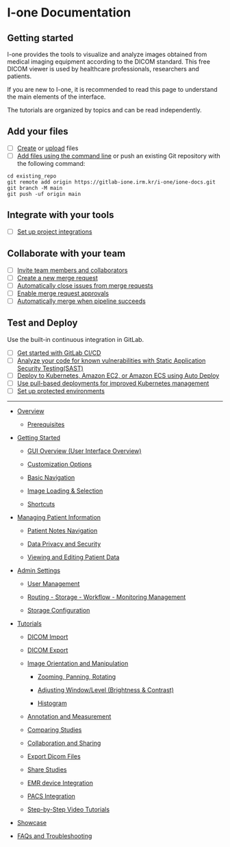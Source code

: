 # I-one Documentation


## Getting started


I-one provides the tools to visualize and analyze images obtained from medical imaging equipment according to the DICOM standard. This free DICOM viewer is used by healthcare professionals, researchers and patients.

If you are new to I-one, it is recommended to read this page to understand the main elements of the interface.

The tutorials are organized by topics and can be read independently.

## Add your files

- [ ] [Create](https://docs.gitlab.com/ee/user/project/repository/web_editor.html#create-a-file) or [upload](https://docs.gitlab.com/ee/user/project/repository/web_editor.html#upload-a-file) files
- [ ] [Add files using the command line](https://docs.gitlab.com/ee/gitlab-basics/add-file.html#add-a-file-using-the-command-line) or push an existing Git repository with the following command:

```
cd existing_repo
git remote add origin https://gitlab-ione.irm.kr/i-one/ione-docs.git
git branch -M main
git push -uf origin main
```


## Integrate with your tools

- [ ] [Set up project integrations](https://gitlab-ione.irm.kr/i-one/ione-docs/-/settings/integrations)

## Collaborate with your team

- [ ] [Invite team members and collaborators](https://docs.gitlab.com/ee/user/project/members/)
- [ ] [Create a new merge request](https://docs.gitlab.com/ee/user/project/merge_requests/creating_merge_requests.html)
- [ ] [Automatically close issues from merge requests](https://docs.gitlab.com/ee/user/project/issues/managing_issues.html#closing-issues-automatically)
- [ ] [Enable merge request approvals](https://docs.gitlab.com/ee/user/project/merge_requests/approvals/)
- [ ] [Automatically merge when pipeline succeeds](https://docs.gitlab.com/ee/user/project/merge_requests/merge_when_pipeline_succeeds.html)

## Test and Deploy

Use the built-in continuous integration in GitLab.

- [ ] [Get started with GitLab CI/CD](https://docs.gitlab.com/ee/ci/quick_start/index.html)
- [ ] [Analyze your code for known vulnerabilities with Static Application Security Testing(SAST)](https://docs.gitlab.com/ee/user/application_security/sast/)
- [ ] [Deploy to Kubernetes, Amazon EC2, or Amazon ECS using Auto Deploy](https://docs.gitlab.com/ee/topics/autodevops/requirements.html)
- [ ] [Use pull-based deployments for improved Kubernetes management](https://docs.gitlab.com/ee/user/clusters/agent/)
- [ ] [Set up protected environments](https://docs.gitlab.com/ee/ci/environments/protected_environments.html)

***


- [Overview]()

    - [Prerequisites]()

- [Getting Started]()

    - [GUI Overview (User Interface Overview)]()

    - [Customization Options]()

    - [Basic Navigation]() 

    - [Image Loading & Selection]()

    - [Shortcuts]()

- [Managing Patient Information]()

    - [Patient Notes Navigation]()

    - [Data Privacy and Security]()

    - [Viewing and Editing Patient Data]()

- [Admin Settings]()

    - [User Management]()

    - [Routing - Storage - Workflow - Monitoring Management]()

    - [Storage Configuration]()

- [Tutorials]()

    - [DICOM Import]()

    - [DICOM Export]()

    - [Image Orientation and Manipulation]()

        - [Zooming, Panning, Rotating]()

        - [Adjusting Window/Level (Brightness & Contrast)]()

        - [Histogram]()

    - [Annotation and Measurement]()

    - [Comparing Studies]()

    - [Collaboration and Sharing]()

    - [Export Dicom Files]()

    - [Share Studies]()

    - [EMR device Integration]()

    - [PACS Integration ]()

    - [Step-by-Step Video Tutorials]()

- [Showcase]()

- [FAQs and Troubleshooting]()

 